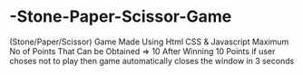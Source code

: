 # -Stone-Paper-Scissor-Game
(Stone/Paper/Scissor) Game Made Using Html CSS & Javascript
Maximum No of Points That Can be Obtained => 10
After Winning 10 Points if user choses not to play then game automatically closes the window in 3 seconds 
